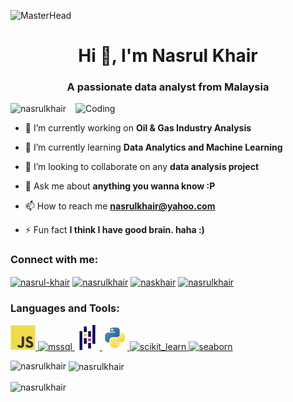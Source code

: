 ![MasterHead](https://static.vecteezy.com/system/resources/previews/009/233/535/non_2x/data-analysis-banner-web-icon-set-analytics-search-data-mining-data-filter-pie-chart-presentation-mind-map-database-illustration-concept-vector.jpg)
<h1 align="center">Hi 👋, I'm Nasrul Khair</h1>
<h3 align="center">A passionate data analyst from Malaysia</h3>
<img align="right" alt="Coding" width="400" src="https://i.pinimg.com/originals/91/16/8b/91168b4873f6659b3e9fdfe4b89cd864.gif">

<p align="left"> <img src="https://komarev.com/ghpvc/?username=nasrulkhair&label=Profile%20views&color=0e75b6&style=flat" alt="nasrulkhair" /> </p>

- 🔭 I’m currently working on **Oil & Gas Industry Analysis**

- 🌱 I’m currently learning **Data Analytics and Machine Learning**

- 👯 I’m looking to collaborate on any **data analysis project**

- 💬 Ask me about **anything you wanna know :P**

- 📫 How to reach me **nasrulkhair@yahoo.com**

- ⚡ Fun fact **I think I have good brain. haha :)**

<h3 align="left">Connect with me:</h3>
<p align="left">
<a href="https://linkedin.com/in/nasrul-khair" target="blank"><img align="center" src="https://raw.githubusercontent.com/rahuldkjain/github-profile-readme-generator/master/src/images/icons/Social/linked-in-alt.svg" alt="nasrul-khair" height="30" width="40" /></a>
<a href="https://kaggle.com/nasrulkhair" target="blank"><img align="center" src="https://raw.githubusercontent.com/rahuldkjain/github-profile-readme-generator/master/src/images/icons/Social/kaggle.svg" alt="nasrulkhair" height="30" width="40" /></a>
<a href="https://fb.com/naskhair" target="blank"><img align="center" src="https://raw.githubusercontent.com/rahuldkjain/github-profile-readme-generator/master/src/images/icons/Social/facebook.svg" alt="naskhair" height="30" width="40" /></a>
<a href="https://instagram.com/nasrulkhair" target="blank"><img align="center" src="https://raw.githubusercontent.com/rahuldkjain/github-profile-readme-generator/master/src/images/icons/Social/instagram.svg" alt="nasrulkhair" height="30" width="40" /></a>
</p>

<h3 align="left">Languages and Tools:</h3>
<p align="left"> <a href="https://developer.mozilla.org/en-US/docs/Web/JavaScript" target="_blank" rel="noreferrer"> <img src="https://raw.githubusercontent.com/devicons/devicon/master/icons/javascript/javascript-original.svg" alt="javascript" width="40" height="40"/> </a> <a href="https://www.microsoft.com/en-us/sql-server" target="_blank" rel="noreferrer"> <img src="https://www.svgrepo.com/show/303229/microsoft-sql-server-logo.svg" alt="mssql" width="40" height="40"/> </a> <a href="https://pandas.pydata.org/" target="_blank" rel="noreferrer"> <img src="https://raw.githubusercontent.com/devicons/devicon/2ae2a900d2f041da66e950e4d48052658d850630/icons/pandas/pandas-original.svg" alt="pandas" width="40" height="40"/> </a> <a href="https://www.python.org" target="_blank" rel="noreferrer"> <img src="https://raw.githubusercontent.com/devicons/devicon/master/icons/python/python-original.svg" alt="python" width="40" height="40"/> </a> <a href="https://scikit-learn.org/" target="_blank" rel="noreferrer"> <img src="https://upload.wikimedia.org/wikipedia/commons/0/05/Scikit_learn_logo_small.svg" alt="scikit_learn" width="40" height="40"/> </a> <a href="https://seaborn.pydata.org/" target="_blank" rel="noreferrer"> <img src="https://seaborn.pydata.org/_images/logo-mark-lightbg.svg" alt="seaborn" width="40" height="40"/> </a> </p>

<p><img align="left" src="https://github-readme-stats.vercel.app/api/top-langs?username=nasrulkhair&show_icons=true&locale=en&layout=compact" alt="nasrulkhair" /></p>

<p>&nbsp;<img align="center" src="https://github-readme-stats.vercel.app/api?username=nasrulkhair&show_icons=true&locale=en" alt="nasrulkhair" /></p>

<p><img align="center" src="https://github-readme-streak-stats.herokuapp.com/?user=nasrulkhair&" alt="nasrulkhair" /></p>
